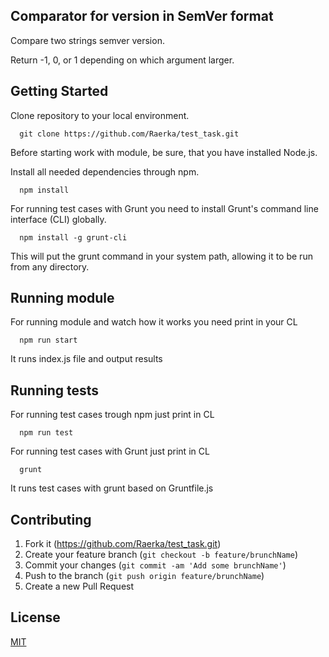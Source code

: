 ## Comparator for version in SemVer format 

Compare two strings semver version.

Return -1, 0, or 1 depending on which argument larger. 

## Getting Started

Clone repository to your local environment. 

```
  git clone https://github.com/Raerka/test_task.git
```

Before starting work with module, be sure, that you have installed Node.js.

Install all needed dependencies through npm.

```
  npm install
```

For running test cases with Grunt you need to install Grunt's command line 
interface (CLI) globally.

```
  npm install -g grunt-cli
```

This will put the grunt command in your system path, allowing it to be run 
from any directory.

## Running module

For running module and watch how it works you need print in your CL

```
  npm run start
```

It runs index.js file and output results


## Running tests

For running test cases trough npm just print in CL

```
  npm run test
```

For running test cases with Grunt just print in CL

```
  grunt
```

It runs test cases with grunt based on Gruntfile.js

## Contributing

1. Fork it (<https://github.com/Raerka/test_task.git>)
2. Create your feature branch (`git checkout -b feature/brunchName`)
3. Commit your changes (`git commit -am 'Add some brunchName'`)
4. Push to the branch (`git push origin feature/brunchName`)
5. Create a new Pull Request

## License

[MIT](http://vjpr.mit-license.org)
